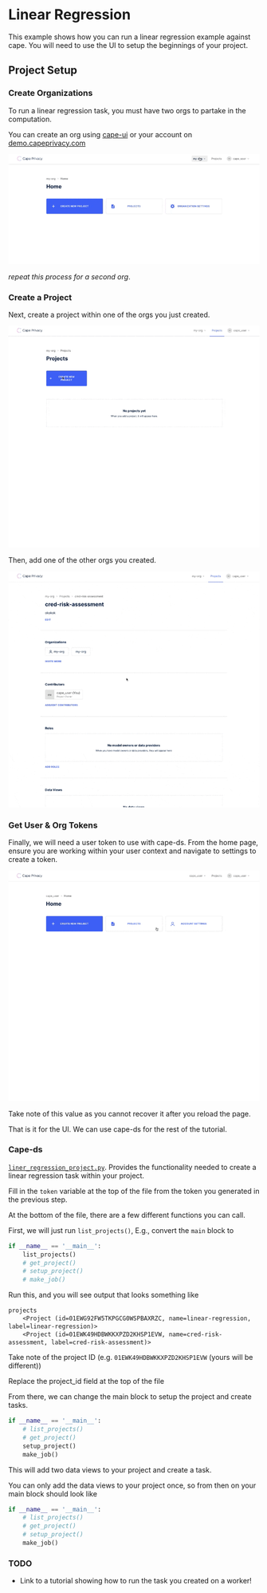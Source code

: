 # Linear Regression

This example shows how you can run a linear regression example against cape. You will need to use the UI to setup
the beginnings of your project.

## Project Setup

### Create Organizations

To run a linear regression task, you must have two orgs to partake in the computation.

You can create an org using [cape-ui](https://github.com/capeprivacy/cape-ui) or your account on [demo.capeprivacy.com](https://demo.capeprivacy.com)

![](./img/create_org.gif)

_repeat this process for a second org_.

### Create a Project

Next, create a project within one of the orgs you just created.

![](./img/create_project.gif)

Then, add one of the other orgs you created.

![](./img/add_org.gif) 

### Get User & Org Tokens

Finally, we will need a user token to use with cape-ds. From the home page, ensure you are
working within your user context and navigate to settings to create a token.

![](./img/create_user_token.gif)

Take note of this value as you cannot recover it after you reload the page.

That is it for the UI. We can use cape-ds for the rest of the tutorial.

### Cape-ds

[`liner_regression_project.py`](linear_regression/linear_regression_project.py). Provides the functionality needed
to create a linear regression task within your project.

Fill in the `token` variable at the top of the file from the token you generated in the previous step. 

At the bottom of the file, there are a few different functions you can call. 

First, we will just run `list_projects()`, E.g., convert the `main` block to 

```python
if __name__ == '__main__':
    list_projects()
    # get_project()
    # setup_project()
    # make_job()
```

Run this, and you will see output that looks something like

```
projects
	<Project (id=01EWG92FW5TKPGCG0WSPBAXRZC, name=linear-regression, label=linear-regression)>
	<Project (id=01EWK49HDBWKKXPZD2KHSP1EVW, name=cred-risk-assessment, label=cred-risk-assessment)>
```

Take note of the project ID (e.g. `01EWK49HDBWKKXPZD2KHSP1EVW` (yours will be different))

Replace the project_id field at the top of the file

From there, we can change the main block to setup the project and create tasks.

```python
if __name__ == '__main__':
    # list_projects()
    # get_project()
    setup_project()
    make_job()
```

This will add two data views to your project and create a task.

You can only add the data views to your project once, so from then on your main block should look like

```python
if __name__ == '__main__':
    # list_projects()
    # get_project()
    # setup_project()
    make_job()
```

### TODO

- Link to a tutorial showing how to run the task you created on a worker!
